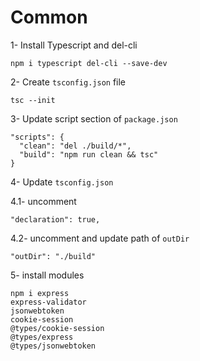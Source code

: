 # Common

1- Install Typescript and del-cli
```
npm i typescript del-cli --save-dev
```

2- Create `tsconfig.json` file
```
tsc --init
```

3- Update script section of `package.json`

```
"scripts": {
  "clean": "del ./build/*",
  "build": "npm run clean && tsc"
}

```

4- Update `tsconfig.json`

 4.1- uncomment

```
"declaration": true,
```

 4.2- uncomment and update path of `outDir`

```
"outDir": "./build"
```



5- install modules
```
npm i express 
express-validator 
jsonwebtoken 
cookie-session 
@types/cookie-session 
@types/express 
@types/jsonwebtoken
```
